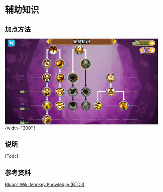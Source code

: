 # 辅助知识
## 加点方法
![辅助知识加点](support.jpg){width="300" }

## 说明
[Todo]


## 参考资料
[Bloons Wiki Monkey Knowledge (BTD6)](https://bloons.fandom.com/wiki/Monkey_Knowledge_(BTD6))